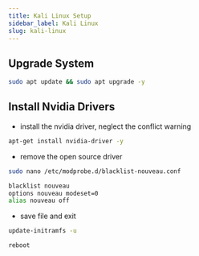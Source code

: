 ```yaml
---
title: Kali Linux Setup
sidebar_label: Kali Linux
slug: kali-linux
---
```


## Upgrade System

```bash
sudo apt update && sudo apt upgrade -y
```

## Install Nvidia Drivers

- install the nvidia driver, neglect the conflict warning

```bash
apt-get install nvidia-driver -y
```

- remove the open source driver

```bash
sudo nano /etc/modprobe.d/blacklist-nouveau.conf
```

```bash
blacklist nouveau
options nouveau modeset=0
alias nouveau off
```

- save file and exit

```bash
update-initramfs -u
```

```bash
reboot
```
